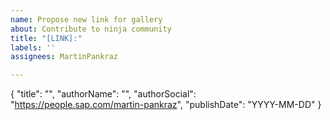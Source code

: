 ```yaml
---
name: Propose new link for gallery
about: Contribute to ninja community
title: "[LINK]:"
labels: ''
assignees: MartinPankraz

---
```

{
"title": "",
"authorName": "", 
"authorSocial": "https://people.sap.com/martin-pankraz",
"publishDate": "YYYY-MM-DD"
}

